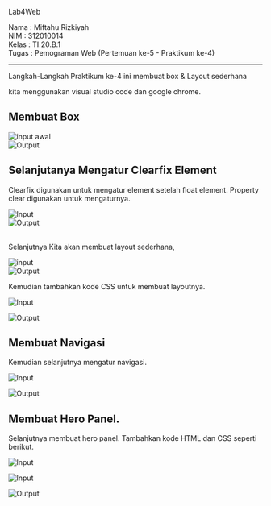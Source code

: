 Lab4Web

Nama  : Miftahu Rizkiyah <br>
NIM   : 312010014 <br>
Kelas : TI.20.B.1 <br>
Tugas : Pemograman Web (Pertemuan ke-5 - Praktikum ke-4) <br>

-----------------------------------------
Langkah-Langkah Praktikum ke-4 ini membuat box & Layout sederhana

kita menggunakan visual studio code dan google chrome.<br>
## Membuat Box

![input awal](https://github.com/miftahurizkiyah/Lab4Web/blob/main/Pict/1.PNG)
<br>
![Output](https://github.com/miftahurizkiyah/Lab4Web/blob/main/Pict/1.1.PNG)

## Selanjutanya Mengatur Clearfix Element
Clearfix digunakan untuk mengatur element setelah float element. Property clear digunakan untuk mengaturnya.

![Input](https://github.com/miftahurizkiyah/Lab4Web/blob/main/Pict/2.PNG) 
<br>
![Output](https://github.com/miftahurizkiyah/Lab4Web/blob/main/Pict/2.2.png)
<br>
<br>

Selanjutnya Kita akan membuat layout sederhana,

![input](https://github.com/miftahurizkiyah/Lab4Web/blob/main/Pict/3.PNG)
<br>
![Output](https://github.com/miftahurizkiyah/Lab4Web/blob/main/Pict/3.3.PNG)

Kemudian tambahkan kode CSS untuk membuat layoutnya.

![Input](https://github.com/miftahurizkiyah/Lab4Web/blob/main/Pict/4.Layout_sederhana.PNG)

![Output](https://github.com/miftahurizkiyah/Lab4Web/blob/main/Pict/4.4.Layout_sederhana.PNG)

## Membuat Navigasi
Kemudian selanjutnya mengatur navigasi.

![Input](https://github.com/miftahurizkiyah/Lab4Web/blob/main/Pict/5.Membuat_navigasi.PNG)

![Output](https://github.com/miftahurizkiyah/Lab4Web/blob/main/Pict/5.5membuat_navigasi.PNG)

## Membuat Hero Panel.
Selanjutnya membuat hero panel. Tambahkan kode HTML dan CSS seperti berikut.

![Input](https://github.com/miftahurizkiyah/Lab4Web/blob/main/Pict/6.heropanel1.png)

![Input](https://github.com/miftahurizkiyah/Lab4Web/blob/main/Pict/6.heropanel2.png)

![Output](https://github.com/miftahurizkiyah/Lab4Web/blob/main/Pict/6.heropanel3.png)





